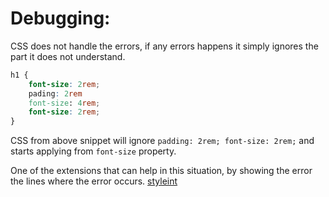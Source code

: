 # Debugging:

CSS does not handle the errors, if any errors happens it simply ignores the part it does not understand.

```css
h1 {
	font-size: 2rem;
	pading: 2rem
	font-size: 4rem;
	font-size: 2rem;
}
```

CSS from above snippet will ignore `padding: 2rem; font-size: 2rem;` and starts applying from `font-size` property.

One of the extensions that can help in this situation, by showing the error the lines where the error occurs.
<a href="https://marketplace.visualstudio.com/items?itemName=stylelint.vscode-stylelint">styleint</a>
